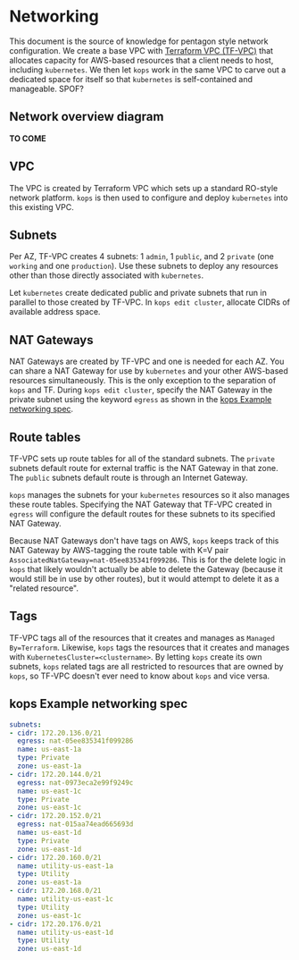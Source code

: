 # Networking
This document is the source of knowledge for pentagon style network configuration. We create a base VPC with [Terraform VPC (TF-VPC)](https://github.com/reactiveops/terraform-vpc) that allocates capacity for AWS-based resources that a client needs to host, including `kubernetes`. We then let `kops` work in the same VPC to carve out a dedicated space for itself so that `kubernetes` is self-contained and manageable. SPOF?

## Network overview diagram
**TO COME**

## VPC
The VPC is created by Terraform VPC which sets up a standard RO-style network platform. `kops` is then used to configure and deploy `kubernetes` into this existing VPC.

## Subnets
Per AZ, TF-VPC creates 4 subnets: 1 `admin`, 1 `public`, and 2 `private` (one `working` and one `production`). Use these subnets to deploy any resources other than those directly associated with `kubernetes`.

Let `kubernetes` create dedicated public and private subnets that run in parallel to those created by TF-VPC. In `kops edit cluster`, allocate CIDRs of available address space.

## NAT Gateways
NAT Gateways are created by TF-VPC and one is needed for each AZ. You can share a NAT Gateway for use by `kubernetes` and your other AWS-based resources simultaneously. This is the only exception to the separation of `kops` and TF. During `kops edit cluster`, specify the NAT Gateway in the private subnet using the keyword `egress` as shown in the [kops Example networking spec](#kops-example-networking-spec).

## Route tables
TF-VPC sets up route tables for all of the standard subnets. The `private` subnets default route for external traffic is the NAT Gateway in that zone. The `public` subnets default route is through an Internet Gateway.

`kops` manages the subnets for your `kubernetes` resources so it also manages these route tables. Specifying the NAT Gateway that TF-VPC created in `egress` will configure the default routes for these subnets to its specified NAT Gateway.

Because NAT Gateways don't have tags on AWS, `kops` keeps track of this NAT Gateway by AWS-tagging the route table with K=V pair `AssociatedNatGateway=nat-05ee835341f099286`. This is for the delete logic in `kops` that likely wouldn't actually be able to delete the Gateway (because it would still be in use by other routes), but it would attempt to delete it as a "related resource".

## Tags
TF-VPC tags all of the resources that it creates and manages as `Managed By=Terraform`. Likewise, `kops` tags the resources that it creates and manages with `KubernetesCluster=<clustername>`. By letting `kops` create its own subnets, `kops` related tags are all restricted to resources that are owned by `kops`, so TF-VPC doesn't ever need to know about `kops` and vice versa.

## kops Example networking spec

```yaml
subnets:
- cidr: 172.20.136.0/21
  egress: nat-05ee835341f099286
  name: us-east-1a
  type: Private
  zone: us-east-1a
- cidr: 172.20.144.0/21
  egress: nat-0973eca2e99f9249c
  name: us-east-1c
  type: Private
  zone: us-east-1c
- cidr: 172.20.152.0/21
  egress: nat-015aa74ead665693d
  name: us-east-1d
  type: Private
  zone: us-east-1d
- cidr: 172.20.160.0/21
  name: utility-us-east-1a
  type: Utility
  zone: us-east-1a
- cidr: 172.20.168.0/21
  name: utility-us-east-1c
  type: Utility
  zone: us-east-1c
- cidr: 172.20.176.0/21
  name: utility-us-east-1d
  type: Utility
  zone: us-east-1d
```
